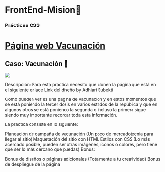 # FrontEnd-Mision🚀

### Prácticas CSS

# [Página web Vacunación]()

## **Caso: Vacunación** 💉

![](images/vacunacion.png)

Descripción:
Para esta práctica necesito que clonen la página que está en el siguiente enlace Link del diseño by Adhiari Subekti

Como pueden ver es una página de vacunación y en estos momentos que se está poniendo la tercer dosis en varios estados de la república y que en algunos otros se está poniendo la segunda o incluso la primera sigue siendo muy importante recordar toda esta información.

La práctica consiste en lo siguiente:

Planeación de campaña de vacunación (Un poco de mercadotecnia para llegar al sitio)
Maquetación del sitio con HTML
Estilos con CSS (Lo más acercado posible, pueden ser otras imágenes, íconos o colores, pero tiene que ser lo más cercano que puedas)
Bonus:

Bonus de diseños o páginas adicionales (Totalmente a tu creatividad)
Bonus de despliegue de la página

